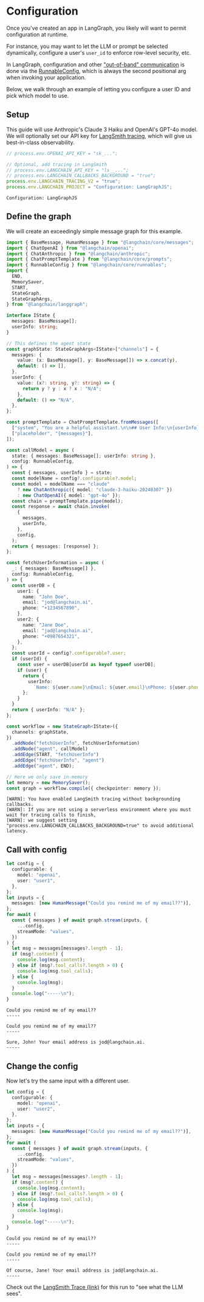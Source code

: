 # Configuration

Once you've created an app in LangGraph, you likely will want to permit
configuration at runtime.

For instance, you may want to let the LLM or prompt be selected dynamically,
configure a user's `user_id` to enforce row-level security, etc.

In LangGraph, configuration and other
["out-of-band" communication](https://en.wikipedia.org/wiki/Out-of-band) is done
via the
[RunnableConfig](https://v02.api.js.langchain.com/interfaces/langchain_core_runnables.RunnableConfig.html),
which is always the second positional arg when invoking your application.

Below, we walk through an example of letting you configure a user ID and pick
which model to use.

## Setup

This guide will use Anthropic's Claude 3 Haiku and OpenAI's GPT-4o model. We
will optionally set our API key for
[LangSmith tracing](https://smith.langchain.com/), which will give us
best-in-class observability.


```typescript
// process.env.OPENAI_API_KEY = "sk_...";

// Optional, add tracing in LangSmith
// process.env.LANGCHAIN_API_KEY = "ls__...";
// process.env.LANGCHAIN_CALLBACKS_BACKGROUND = "true";
process.env.LANGCHAIN_TRACING_V2 = "true";
process.env.LANGCHAIN_PROJECT = "Configuration: LangGraphJS";
```

    Configuration: LangGraphJS


## Define the graph

We will create an exceedingly simple message graph for this example.



```typescript
import { BaseMessage, HumanMessage } from "@langchain/core/messages";
import { ChatOpenAI } from "@langchain/openai";
import { ChatAnthropic } from "@langchain/anthropic";
import { ChatPromptTemplate } from "@langchain/core/prompts";
import { RunnableConfig } from "@langchain/core/runnables";
import {
  END,
  MemorySaver,
  START,
  StateGraph,
  StateGraphArgs,
} from "@langchain/langgraph";

interface IState {
  messages: BaseMessage[];
  userInfo: string;
}

// This defines the agent state
const graphState: StateGraphArgs<IState>["channels"] = {
  messages: {
    value: (x: BaseMessage[], y: BaseMessage[]) => x.concat(y),
    default: () => [],
  },
  userInfo: {
    value: (x?: string, y?: string) => {
      return y ? y : x ? x : "N/A";
    },
    default: () => "N/A",
  },
};

const promptTemplate = ChatPromptTemplate.fromMessages([
  ["system", "You are a helpful assistant.\n\n## User Info:\n{userInfo}"],
  ["placeholder", "{messages}"],
]);

const callModel = async (
  state: { messages: BaseMessage[]; userInfo: string },
  config: RunnableConfig,
) => {
  const { messages, userInfo } = state;
  const modelName = config?.configurable?.model;
  const model = modelName === "claude"
    ? new ChatAnthropic({ model: "claude-3-haiku-20240307" })
    : new ChatOpenAI({ model: "gpt-4o" });
  const chain = promptTemplate.pipe(model);
  const response = await chain.invoke(
    {
      messages,
      userInfo,
    },
    config,
  );
  return { messages: [response] };
};

const fetchUserInformation = async (
  _: { messages: BaseMessage[] },
  config: RunnableConfig,
) => {
  const userDB = {
    user1: {
      name: "John Doe",
      email: "jod@langchain.ai",
      phone: "+1234567890",
    },
    user2: {
      name: "Jane Doe",
      email: "jad@langchain.ai",
      phone: "+0987654321",
    },
  };
  const userId = config?.configurable?.user;
  if (userId) {
    const user = userDB[userId as keyof typeof userDB];
    if (user) {
      return {
        userInfo:
          `Name: ${user.name}\nEmail: ${user.email}\nPhone: ${user.phone}`,
      };
    }
  }
  return { userInfo: "N/A" };
};

const workflow = new StateGraph<IState>({
  channels: graphState,
})
  .addNode("fetchUserInfo", fetchUserInformation)
  .addNode("agent", callModel)
  .addEdge(START, "fetchUserInfo")
  .addEdge("fetchUserInfo", "agent")
  .addEdge("agent", END);

// Here we only save in-memory
let memory = new MemorySaver();
const graph = workflow.compile({ checkpointer: memory });
```

    [WARN]: You have enabled LangSmith tracing without backgrounding callbacks.
    [WARN]: If you are not using a serverless environment where you must wait for tracing calls to finish,
    [WARN]: we suggest setting "process.env.LANGCHAIN_CALLBACKS_BACKGROUND=true" to avoid additional latency.


## Call with config



```typescript
let config = {
  configurable: {
    model: "openai",
    user: "user1",
  },
};
let inputs = {
  messages: [new HumanMessage("Could you remind me of my email??")],
};
for await (
  const { messages } of await graph.stream(inputs, {
    ...config,
    streamMode: "values",
  })
) {
  let msg = messages[messages?.length - 1];
  if (msg?.content) {
    console.log(msg.content);
  } else if (msg?.tool_calls?.length > 0) {
    console.log(msg.tool_calls);
  } else {
    console.log(msg);
  }
  console.log("-----\n");
}
```

    Could you remind me of my email??
    -----
    
    Could you remind me of my email??
    -----
    
    Sure, John! Your email address is jod@langchain.ai.
    -----
    


## Change the config

Now let's try the same input with a different user.


```typescript
let config = {
  configurable: {
    model: "openai",
    user: "user2",
  },
};
let inputs = {
  messages: [new HumanMessage("Could you remind me of my email??")],
};
for await (
  const { messages } of await graph.stream(inputs, {
    ...config,
    streamMode: "values",
  })
) {
  let msg = messages[messages?.length - 1];
  if (msg?.content) {
    console.log(msg.content);
  } else if (msg?.tool_calls?.length > 0) {
    console.log(msg.tool_calls);
  } else {
    console.log(msg);
  }
  console.log("-----\n");
}
```

    Could you remind me of my email??
    -----
    
    Could you remind me of my email??
    -----
    
    Of course, Jane! Your email address is jad@langchain.ai.
    -----
    


Check out the
[LangSmith Trace (link)](https://smith.langchain.com/public/bbd3561f-c0d1-4886-ae18-a6626c6b8670/r/946098b5-84d3-4456-a03c-5dbc8591e76b)
for this run to "see what the LLM sees".

```
```
